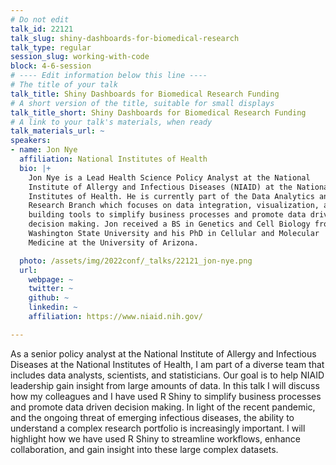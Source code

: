 ```yaml
---
# Do not edit
talk_id: 22121
talk_slug: shiny-dashboards-for-biomedical-research
talk_type: regular
session_slug: working-with-code
block: 4-6-session
# ---- Edit information below this line ----
# The title of your talk
talk_title: Shiny Dashboards for Biomedical Research Funding
# A short version of the title, suitable for small displays
talk_title_short: Shiny Dashboards for Biomedical Research Funding
# A link to your talk's materials, when ready
talk_materials_url: ~
speakers:
- name: Jon Nye
  affiliation: National Institutes of Health
  bio: |+
    Jon Nye is a Lead Health Science Policy Analyst at the National
    Institute of Allergy and Infectious Diseases (NIAID) at the National
    Institutes of Health. He is currently part of the Data Analytics and
    Research Branch which focuses on data integration, visualization, and
    building tools to simplify business processes and promote data driven
    decision making. Jon received a BS in Genetics and Cell Biology from
    Washington State University and his PhD in Cellular and Molecular
    Medicine at the University of Arizona.

  photo: /assets/img/2022conf/_talks/22121_jon-nye.png
  url:
    webpage: ~
    twitter: ~
    github: ~
    linkedin: ~
    affiliation: https://www.niaid.nih.gov/

---
```


<!-- ABSTRACT ----
Please write abstract below. You may use simple markdown (links, code style, bold, italics)
-->

As a senior policy analyst at the National Institute of Allergy and Infectious
Diseases at the National Institutes of Health, I am part of a diverse team
that includes data analysts, scientists, and statisticians. Our goal is to help
NIAID leadership gain insight from large amounts of data. In this talk I will
discuss how my colleagues and I have used R Shiny to simplify business processes
and promote data driven decision making. In light of the recent pandemic, and
the ongoing threat of emerging infectious diseases, the ability to understand
a complex research portfolio is increasingly important. I will highlight how
we have used R Shiny to streamline workflows, enhance collaboration, and gain
insight into these large complex datasets.

